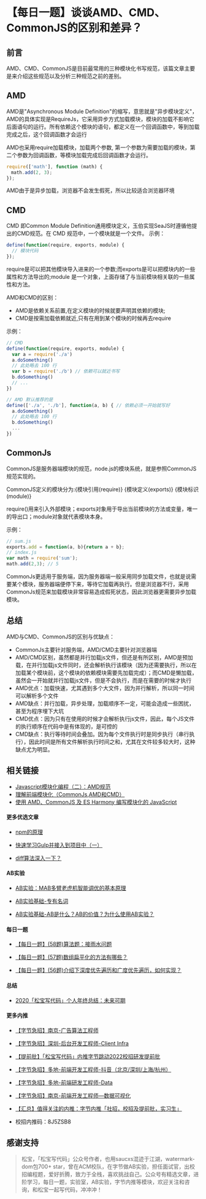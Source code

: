 # 【每日一题】谈谈AMD、CMD、CommonJS的区别和差异？

## 前言
AMD、CMD、CommonJS是目前最常用的三种模块化书写规范，该篇文章主要是来介绍这些规范以及分析三种规范之前的差别。

## AMD
AMD是"Asynchronous Module Definition"的缩写，意思就是"异步模块定义"，AMD的具体实现是RequireJs，它采用异步方式加载模块，模块的加载不影响它后面语句的运行。所有依赖这个模块的语句，都定义在一个回调函数中，等到加载完成之后，这个回调函数才会运行

AMD也采用require加载模块，加载两个参数, 第一个参数为需要加载的模块，第二个参数为回调函数，等模块加载完成后回调函数才会运行。

```js
require(['math'], function (math) {
　math.add(2, 3);
});
```

AMD由于是异步加载，浏览器不会发生假死，所以比较适合浏览器环境

## CMD
CMD 即Common Module Definition通用模块定义，玉伯实现SeaJS时遵循他提出的CMD规范。在 CMD 规范中，一个模块就是一个文件。
示例：

```js
define(function(require, exports, module) {
  // 模块代码
});
```

require是可以把其他模块导入进来的一个参数;而exports是可以把模块内的一些属性和方法导出的;module 是一个对象，上面存储了与当前模块相关联的一些属性和方法。

AMD和CMD的区别：

+ AMD是依赖关系前置,在定义模块的时候就要声明其依赖的模块;
+ CMD是按需加载依赖就近,只有在用到某个模块的时候再去require

示例：
```js
// CMD
define(function(require, exports, module) {
  var a = require('./a')
  a.doSomething()
  // 此处略去 100 行
  var b = require('./b') // 依赖可以就近书写
  b.doSomething()
  // ... 
})

// AMD 默认推荐的是
define(['./a', './b'], function(a, b) { // 依赖必须一开始就写好
  a.doSomething()
  // 此处略去 100 行
  b.doSomething()
  ...
})
```

## CommonJs
CommonJS是服务器端模块的规范，node.js的模块系统，就是参照CommonJS规范实现的。

CommonJS定义的模块分为:{模块引用(require)} {模块定义(exports)} {模块标识(module)}

require()用来引入外部模块；exports对象用于导出当前模块的方法或变量，唯一的导出口；module对象就代表模块本身。

示例：

```js
// sum.js
exports.add = function(a, b){return a + b};
// index.js
var math = require('sum');
math.add(2,3); // 5
```

CommonJs更适用于服务端，因为服务器端一般采用同步加载文件，也就是说需要某个模块，服务器端便停下来，等待它加载再执行。但是浏览器不行，采用CommonJs规范来加载模块非常容易造成假死状态，因此浏览器更需要异步加载模块。

## 总结
AMD与CMD、CommonJS的区别与优缺点：

+ CommonJs主要针对服务端，AMD/CMD主要针对浏览器端
+ AMD/CMD区别，虽然都是并行加载js文件，但还是有所区别，AMD是预加载，在并行加载js文件同时，还会解析执行该模块（因为还需要执行，所以在加载某个模块前，这个模块的依赖模块需要先加载完成）；而CMD是懒加载，虽然会一开始就并行加载js文件，但是不会执行，而是在需要的时候才执行
+ AMD优点：加载快速，尤其遇到多个大文件，因为并行解析，所以同一时间可以解析多个文件
+ AMD缺点：并行加载，异步处理，加载顺序不一定，可能会造成一些困扰，甚至为程序埋下大坑
+ CMD优点：因为只有在使用的时候才会解析执行js文件，因此，每个JS文件的执行顺序在代码中是有体现的，是可控的
+ CMD缺点：执行等待时间会叠加。因为每个文件执行时是同步执行（串行执行），因此时间是所有文件解析执行时间之和，尤其在文件较多较大时，这种缺点尤为明显。

## 相关链接
+ [Javascript模块化编程（二）：AMD规范](http://www.ruanyifeng.com/blog/2012/10/asynchronous_module_definition.html)
+ [理解前端模块化（CommonJs,AMD和CMD）](https://www.php.cn/js-tutorial-360130.html)
+ [使用 AMD、CommonJS 及 ES Harmony 编写模块化的 JavaScript](https://justineo.github.io/singles/writing-modular-js/)



#### 更多优选文章
+ [npm的原理](https://mp.weixin.qq.com/s/PSlUfdX3KGqvXdkC0xQ97w)

+ [快速学习Gulp并接入到项目中（一）](https://mp.weixin.qq.com/s/QQWzNvrXcqq_w3QKKvJagA)

+ [diff算法深入一下？](https://mp.weixin.qq.com/s/HwowUwWA4pkSIQ1J4fwr9w)

#### AB实验

+ [AB实验：MAB多臂老虎机智能调优的基本原理](https://mp.weixin.qq.com/s/7Sz0dSFkWOEo2iw5xrcCLA)

+ [AB实验基础-专有名词](https://mp.weixin.qq.com/s/TXzuf_98yMojVAFlDv0CCQ)

+ [AB实验基础-AB是什么？AB的价值？为什么使用AB实验？](https://mp.weixin.qq.com/s/UcwpNqRQ3we10S9z5cO53g)

#### 每日一题

+ [【每日一题】(58题)算法题：接雨水问题](https://mp.weixin.qq.com/s/OtCI6SjtLCI608LOQMFQ3A)

+ [【每日一题】(57题)数组扁平化的方法有哪些？](https://mp.weixin.qq.com/s/sXIJ6bQj97bZTaYHQgJTIw)

+ [【每日一题】(56题)介绍下深度优先遍历和广度优先遍历，如何实现？](https://mp.weixin.qq.com/s/KkqdB4mWlMgZMcHVhZVZXQ)


#### 总结

+ [2020「松宝写代码」个人年终总结：未来可期](https://mp.weixin.qq.com/s/_ay6KfcC5DMoZu9XqS2NHA)


#### 更多内推
+ [【字节急招】南京-广告算法工程师](https://mp.weixin.qq.com/s/aFCsLiFShaE2pE17NTrOUQ)

+ [【字节急招】深圳-后台开发工程师-Client Infra](https://mp.weixin.qq.com/s/t_WvJuuvwZ2efAiZjKSsdw)

+ [【提前批】「松宝写代码」内推字节跳动2022校招研发提前批](https://mp.weixin.qq.com/s/lKsgF_PlemOdW6TJrVF84w)

+ [【字节急招】多地-前端开发工程师-抖音（北京/深圳/上海/杭州）](https://mp.weixin.qq.com/s/KpWtFVQsUgind9jugevFtg)

+ [【字节急招】多地-前端研发工程师-Data](https://mp.weixin.qq.com/s/1yhT4aon2qXXlcXSK-rbuA)

+ [【字节急招】南京-前端开发工程师—数据可视化](https://mp.weixin.qq.com/s/DY1b53FvcIM5CzbAFpj_Fw)

+ [【汇总】值得关注的内推：字节内推「社招，校招及提前批，实习生」](https://mp.weixin.qq.com/s/J73JMIQpOtddnwEVNE8q3g)

+ 校招内推码：8J5ZSB8


## 感谢支持
> 松宝，「松宝写代码」公众号作者，也用saucxs混迹于江湖，watermark-dom包700+ star，曾在ACM校队，在字节做AB实验，担任面试官，出校招编程题，爱好折腾，致力于全栈，喜欢挑战自己。公众号有精选文章，进阶学习，每日一题，实验室，AB实验，字节内推等模块，欢迎关注和咨询，和松宝一起写代码，冲冲冲！

